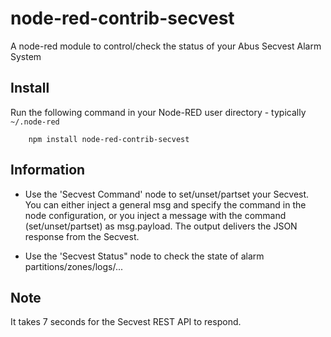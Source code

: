 node-red-contrib-secvest
=====================

A node-red module to control/check the status of your Abus Secvest Alarm System

## Install

Run the following command in your Node-RED user directory - typically `~/.node-red`

        npm install node-red-contrib-secvest

## Information

- Use the 'Secvest Command' node to set/unset/partset your Secvest. You can either inject a general msg and specify the command in the node configuration, or you inject a message with the command (set/unset/partset) as msg.payload. The output delivers the JSON response from the Secvest.

- Use the 'Secvest Status" node to check the state of alarm partitions/zones/logs/...

## Note

It takes 7 seconds for the Secvest REST API to respond.
